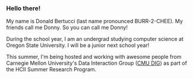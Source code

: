 ### Hello there! 
My name is Donald Bertucci (last name pronounced BURR-2-CHEE). My friends call me Donny. So you can call me Donny!

During the school year, I am an undergrad studying computer science at Oregon State University. I will be a junior next school year! 

This summer, I'm being hosted and working with awesome people from Carnegie Mellon University's Data Interaction Group ([CMU DIG](https://dig.cmu.edu/)) as part of the HCII Summer Research Program.
